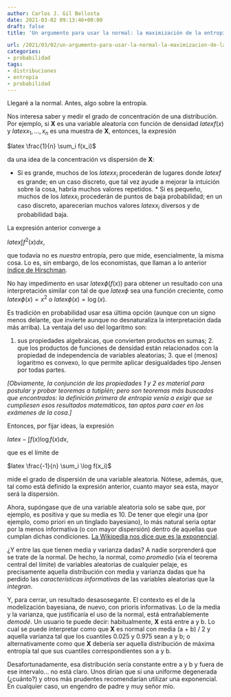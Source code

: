 ```yaml
---
author: Carlos J. Gil Bellosta
date: 2021-03-02 09:13:46+00:00
draft: false
title: 'Un argumento para usar la normal: la maximización de la entropía'

url: /2021/03/02/un-argumento-para-usar-la-normal-la-maximizacion-de-la-entropia/
categories:
- probabilidad
tags:
- distribuciones
- entropía
- probabilidad
---
```





Llegaré a la normal. Antes, algo sobre la entropía.







Nos interesa saber y medir el grado de concentración de una distribución. Por ejemplo, si **X** es una variable aleatoria con función de densidad $latex f(x)$ y $latex x_1, \dots, x_n$ es una muestra de **X**, entonces, la expresión







$latex \frac{1}{n} \sum_i f(x_i)$







da una idea de la concentración vs dispersión de **X**:





  * Si es grande, muchos de los $latex x_i$ procederán de lugares donde $latex f$ es grande; en un caso discreto, que tal vez ayude a mejorar la intuición sobre la cosa, habría muchos valores repetidos.  * Si es pequeño, muchos de los $latex x_i$ procederán de puntos de baja probabilidad; en un caso discreto, aparecerían muchos valores $latex x_i$ diversos y de probabilidad baja.





La expresión anterior converge a







$latex \int f^2(x) dx,$







que todavía no es _nuestra_ entropía, pero que mide, esencialmente, la misma cosa. Lo es, sin embargo, de los economistas, que llaman a lo anterior [índice de Hirschman](https://es.wikipedia.org/wiki/%C3%8Dndice_de_Herfindahl).







No hay impedimento en usar $latex \phi(f(x))$ para obtener un resultado con una interpretación similar con tal de que $latex \phi$ sea una función creciente, como $latex \phi(x) = x^2$ o $latex \phi(x) = \log(x)$.







Es tradición en probabilidad usar esa última opción (aunque con un signo menos delante, que invierte aunque no desnaturaliza la interpretación dada más arriba). La ventaja del uso del logaritmo son:





  1. sus propiedades algebraicas, que convierten productos en sumas;  2. que los productos de funciones de densidad están relacionados con la propiedad de independencia de variables aleatorias;  3. que el  (menos) logaritmo es convexo, lo que permite aplicar desigualdades tipo Jensen por todas partes.





_[Obviamente, la conjunción de las propiedades 1 y 2 es material para postular y probar teoremas a tutiplén; pero son teoremas más buscados que encontrados: la definición primera de entropía venía a exigir que se cumpliesen esos resultados matemáticos, tan aptos para caer en los exámenes de la cosa.]_







Entonces, por fijar ideas, la expresión







$latex -\int f(x) \log f(x) dx,$







que es el límite de







$latex \frac{-1}{n} \sum_i \log f(x_i)$







mide el grado de dispersión de una variable aleatoria. Nótese, además, que, tal como está definido la expresión anterior, cuanto mayor sea esta, mayor será la dispersión.







Ahora, supóngase que de una variable aleatoria solo se sabe que, por ejemplo, es positiva y que su media es 10. De tener que elegir una (por ejemplo, como priori en un tinglado bayesiano), lo más natural sería optar por la menos informativa  (o con mayor dispersión) dentro de aquellas que cumplan dichas condiciones. [La Wikipedia nos dice que es la exponencial](https://en.wikipedia.org/wiki/Maximum_entropy_probability_distribution).







¿Y entre las que tienen media y varianza dadas? A nadie sorprenderá que se trate de la normal. De hecho, la normal, como _promedio_ (vía el teorema central del límite) de variables aleatorias de cualquier pelaje, es precisamente aquella distribución con media y varianza dadas que ha perdido las _características informativas_ de las variables aleatorias que la _integran_.







Y, para cerrar, un resultado desasosegante. El contexto es el de la modelización bayesiana, de nuevo, con prioris informativas. Lo de la media y la varianza, que justificaría el uso de la normal, está entrañablemente _demodé_. Un usuario te puede decir: habitualmente, **X** está entre a y b. Lo cual se puede interpretar como que **X** es normal con media (a + b) / 2 y aquella varianza tal que los cuantiles 0.025 y 0.975 sean a y b; o alternativamente como que **X** debería ser aquella distribución de máxima entropía tal que sus cuantiles correspondientes son a y b.







Desafortunadamente, esa distribución sería constante entre a y b y fuera de ese intervalo... no está claro. Unos dirían que si una uniforme degenerada (¿cuánto?) y otros más prudentes recomendarían utilizar una exponencial. En cualquier caso, un engendro de padre y muy señor mío.



